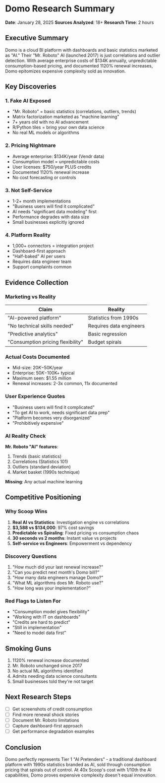 # Domo Research Summary
**Date**: January 28, 2025
**Sources Analyzed**: 18+
**Research Time**: 2 hours

## Executive Summary
Domo is a cloud BI platform with dashboards and basic statistics marketed as "AI." Their "Mr. Roboto" AI (launched 2017) is just correlations and outlier detection. With average enterprise costs of $134K annually, unpredictable consumption-based pricing, and documented 1120% renewal increases, Domo epitomizes expensive complexity sold as innovation.

## Key Discoveries

### 1. Fake AI Exposed
- "Mr. Roboto" = basic statistics (correlations, outliers, trends)
- Matrix factorization marketed as "machine learning"
- 7+ years old with no AI advancement
- R/Python tiles = bring your own data science
- No real ML models or algorithms

### 2. Pricing Nightmare
- Average enterprise: $134K/year (Vendr data)
- Consumption model = unpredictable costs
- User licenses: $750/year PLUS credits
- Documented 1120% renewal increase
- No cost forecasting or controls

### 3. Not Self-Service
- 1-2+ month implementations
- "Business users will find it complicated"
- AI needs "significant data modeling" first
- Performance degrades with data size
- Small businesses explicitly ignored

### 4. Platform Reality
- 1,000+ connectors = integration project
- Dashboard-first approach
- "Half-baked" AI per users
- Requires data engineer team
- Support complaints common

## Evidence Collection

### Marketing vs Reality
| Claim | Reality |
|-------|---------|
| "AI-powered platform" | Statistics from 1990s |
| "No technical skills needed" | Requires data engineers |
| "Predictive analytics" | Basic regression |
| "Consumption pricing flexibility" | Budget spirals |

### Actual Costs Documented
- Mid-size: $20K-$50K/year
- Enterprise: $50K-$100K+ typical
- Maximum seen: $1.55 million
- Renewal increases: 2-3x common, 11x documented

### User Experience Quotes
- "Business users will find it complicated"
- "To get AI to work, needs significant data prep"
- "Platform becomes very disorganized"
- "Prohibitively expensive"

### AI Reality Check
**Mr. Roboto "AI" features**:
1. Trends (basic statistics)
2. Correlations (Statistics 101)
3. Outliers (standard deviation)
4. Market basket (1990s technique)

**Missing**: Any actual machine learning

## Competitive Positioning

### Why Scoop Wins
1. **Real AI vs Statistics**: Investigation engine vs correlations
2. **$3,588 vs $134,000**: 97% cost savings
3. **Predictable vs Spiraling**: Fixed pricing vs consumption chaos
4. **30 seconds vs 2 months**: Instant value vs projects
5. **Self-service vs Engineers**: Empowerment vs dependency

### Discovery Questions
1. "How much did your last renewal increase?"
2. "Can you predict next month's Domo bill?"
3. "How many data engineers manage Domo?"
4. "What ML algorithms does Mr. Roboto use?"
5. "How long was your implementation?"

### Red Flags to Listen For
- "Consumption model gives flexibility"
- "Working with IT on dashboards"
- "Credits are hard to predict"
- "Still in implementation"
- "Need to model data first"

## Smoking Guns
1. 1120% renewal increase documented
2. Mr. Roboto unchanged since 2017
3. No actual ML algorithms identified
4. Admits needing data science consultants
5. Small businesses told they're not target

## Next Research Steps
- [ ] Get screenshots of credit consumption
- [ ] Find more renewal shock stories
- [ ] Document Mr. Roboto limitations
- [ ] Capture dashboard-first approach
- [ ] Get performance degradation examples

## Conclusion
Domo perfectly represents Tier 1 "AI Pretenders" - a traditional dashboard platform with 1990s statistics branded as AI, sold through consumption pricing that spirals out of control. At 40x Scoop's cost with 1/10th the AI capabilities, Domo proves expensive complexity doesn't equal innovation.